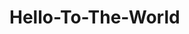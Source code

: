 # Hello-To-The-World
<!For this course, I would like to successfully achieve a good grade and gain knowledge in coding HTML5 and CSS3, and hopefully be skilled at it by the end of this course so I can set the necessary skill to have a good career as a web developer.>